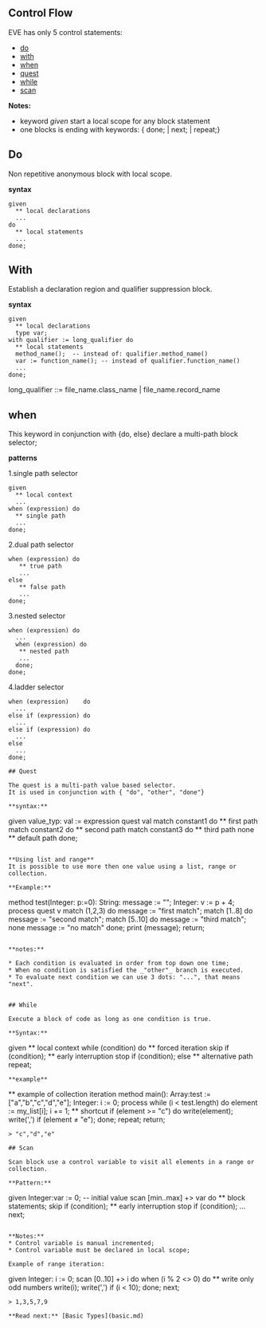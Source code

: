 ## Control Flow

EVE has only 5 control statements: 

* [do](#do)
* [with](#with)
* [when](#when)
* [quest](#quest)
* [while](#while)
* [scan](#scan)

**Notes:** 

* keyword _given_ start a local scope for any block statement
* one blocks is ending with keywords: { done; \| next; \| repeat;}

## Do

Non repetitive anonymous block with local scope. 

**syntax**
```
given
  ** local declarations
  ...
do
  ** local statements
  ... 
done;
```

## With

Establish a declaration region and qualifier suppression block. 

**syntax**
```
given
  ** local declarations
  type var;
with qualifier := long_qualifier do
  ** local statements
  method_name();  -- instead of: qualifier.method_name()
  var := function_name(); -- instead of qualifier.function_name()
  ...
done;
```

long_qualifier ::= file_name.class_name | file_name.record_name

## when

This keyword in conjunction with {do, else} declare a multi-path block selector;

**patterns**

1.single path selector
```
given
  ** local context
  ... 
when (expression) do
  ** single path
  ...
done;
```
  
2.dual path selector
```  
when (expression) do
   ** true path
   ...
else
   ** false path
   ...
done;
```
  
3.nested selector 
```  
when (expression) do
  ...
  when (expression) do
   ** nested path
   ...
  done;
done;
```

4.ladder selector

```  
when (expression)    do
  ...
else if (expression) do
  ...
else if (expression) do
  ... 
else
  ...
done;

## Quest

The quest is a multi-path value based selector. 
It is used in conjunction with { "do", "other", "done"}

**syntax:**

```
given 
  value_typ: val := expression
quest val
  match constant1 do
    ** first path
  match constant2 do
    ** second path
  match constant3 do
    ** third path
none
  ** default path
done;
```

**Using list and range**
It is possible to use more then one value using a list, range or collection. 

**Example:**
```
method test(Integer: p:=0):
  String: message := "";
  Integer: v := p + 4;
process 
  quest v
    match (1,2,3) do
      message := "first match";
    match [1..8]  do
      message := "second match";
    match [5..10] do
      message := "third match";    
  none
    message := "no match"
  done;
  print (message);
return;
```

**notes:**

* Each condition is evaluated in order from top down one time;
* When no condition is satisfied the _"other"_ branch is executed.
* To evaluate next condition we can use 3 dots: "...", that means "next".


## While

Execute a block of code as long as one condition is true.

**Syntax:**
```
given
  ** local context
while (condition) do
  ** forced iteration
  skip if (condition);
  ** early interruption
  stop if (condition);
else
  ** alternative path  
repeat;
```
**example**

```
** example of collection iteration
method main():
  Array:test := ["a","b","c","d","e"];
  Integer: i := 0;
process
  while (i < test.length) do
    element := my_list[i];
    i += 1;
    ** shortcut 
    if (element >= "c") do
       write(element);
       write(',') if (element ≠ "e");
    done;
  repeat;
return;
```
> "c","d","e"

## Scan

Scan block use a control variable to visit all elements in a range or collection.

**Pattern:**
``` 
given 
  Integer:var := 0;  -- initial value
scan [min..max] +> var do
  ** block statements;
  skip if (condition);
  ** early interruption
  stop if (condition);
  ...
next;
```

**Notes:**    
* Control variable is manual incremented;
* Control variable must be declared in local scope;

Example of range iteration:
```
given
  Integer: i := 0;
scan [0..10] +> i do
  when (i % 2 <> 0) do
    ** write only odd numbers
    write(i);
    write(',') if (i < 10);
  done;
next;
```
> 1,3,5,7,9

**Read next:** [Basic Types](basic.md)